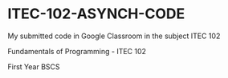 # ITEC-102-ASYNCH-CODE
My submitted code in Google Classroom in the subject ITEC 102

Fundamentals of Programming - ITEC 102

First Year BSCS
